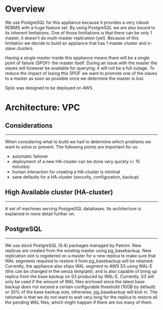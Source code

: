 # Overview
We use PostgreSQL for this appliance because it provides a very robust RDBMS with a huge feature set.
By using PostgreSQL we are also bound to its inherent limitations. One of those limitiations is that there can be only
1 master, it doesn't do multi-master replication (yet). Because of this limitation we decide to build an appliance that
has 1 master cluster and n-slave clusters.

Having a single master inside this appliance means there will be a single point of failure (SPOF): the master itself.
During an issue with the master the slaves will however be available for querying: it will not be a full outage. To
reduce the impact of losing this SPOF we want to promote one of the slaves to a master as soon as possible once we
determine the master is lost.

Spilo was designed to be deployed on AWS.

# Architecture: VPC

## Considerations
--------------
When considering what to build we had to determine which problems we want to solve or prevent.
The following points are important for us:

- automatic failover
- deployment of a new HA-cluster can be done very quickly (< 15 minutes)
- human interaction for creating a HA-cluster is minimal
- sane defaults for a HA-cluster (security, configuration, backup)

## High Available cluster (HA-cluster)
-----------------
A set of machines serving PostgreSQL databases. Its architecture is explained in more detail further on.

## PostgreSQL
----
We use stock PostgreSQL (9.4) packages managed by Patroni. New replicas are created from the existing master using pg_basebackup. New replication slot is registered on a master for a new replica to make sure that WAL segments required to restore it from pg_basebackup will be retained. Currently, the appliance also ships WAL segment to AWS S3 using WAL-E (this can be changed in the senza template), and is also capable of bring up replica from the base backup on S3 produced by WAL-E. Currently, S3 will only be used if the amount of WAL files archived since the latest base backup does not exceed a certain configurable threshold (10GB by default) or 30% of the base backup size, otherwise, pg_basebackup will kick in. The rationale is that we do not want to wait very long for the replica to restore all the pending WAL files, which might happen if there are too many of them.


